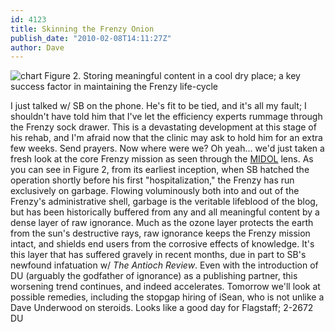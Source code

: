 ```yaml
---
id: 4123
title: Skinning the Frenzy Onion
publish_date: "2010-02-08T14:11:27Z"
author: Dave
---
```

![chart](http://www.flagstafffrenzy.org/wp-content/uploads/2010/02/coating.jpg) Figure 2. Storing meaningful content in a cool dry place; a key success factor in maintaining the Frenzy life-cycle

I just talked w/ SB on the phone. He's fit to be tied, and it's all my fault; I shouldn't have told him that I've let the efficiency experts rummage through the Frenzy sock drawer. This is a devastating development at this stage of his rehab, and I'm afraid now that the clinic may ask to hold him for an extra few weeks. Send prayers. Now where were we? Oh yeah... we'd just taken a fresh look at the core Frenzy mission as seen through the [MIDOL](http://www.flagstafffrenzy.org/2010/02/05/the-frenzy-turns-its-head-and-coughs) lens. As you can see in Figure 2, from its earliest inception, when SB hatched the operation shortly before his first "hospitalization," the Frenzy has run exclusively on garbage. Flowing voluminously both into and out of the Frenzy's administrative shell, garbage is the veritable lifeblood of the blog, but has been historically buffered from any and all meaningful content by a dense layer of raw ignorance. Much as the ozone layer protects the earth from the sun's destructive rays, raw ignorance keeps the Frenzy mission intact, and shields end users from the corrosive effects of knowledge. It's this layer that has suffered gravely in recent months, due in part to SB's newfound infatuation w/ _The Antioch Review_. Even with the introduction of DU (arguably the godfather of ignorance) as a publishing partner, this worsening trend continues, and indeed accelerates. Tomorrow we'll look at possible remedies, including the stopgap hiring of iSean, who is not unlike a Dave Underwood on steroids. Looks like a good day for Flagstaff; 2-2672 DU

